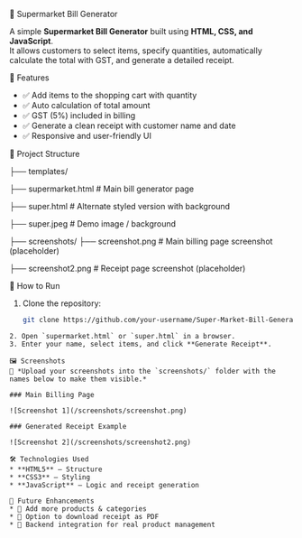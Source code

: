 🛒 Supermarket Bill Generator

A simple **Supermarket Bill Generator** built using **HTML, CSS, and JavaScript**.  
It allows customers to select items, specify quantities, automatically calculate the total with GST, and generate a detailed receipt.

📌 Features
- ✅ Add items to the shopping cart with quantity  
- ✅ Auto calculation of total amount  
- ✅ GST (5%) included in billing  
- ✅ Generate a clean receipt with customer name and date  
- ✅ Responsive and user-friendly UI  

📂 Project Structure

├── templates/

   ├── supermarket.html   # Main bill generator page

   ├── super.html         # Alternate styled version with background

├── super.jpeg             # Demo image / background

├── screenshots/
   ├── screenshot.png     # Main billing page screenshot (placeholder)

   ├── screenshot2.png    # Receipt page screenshot (placeholder)

🚀 How to Run
1. Clone the repository:
   ```bash
   git clone https://github.com/your-username/Super-Market-Bill-Generator.git
```
2. Open `supermarket.html` or `super.html` in a browser.
3. Enter your name, select items, and click **Generate Receipt**.

🖼️ Screenshots
📌 *Upload your screenshots into the `screenshots/` folder with the names below to make them visible.*

### Main Billing Page

![Screenshot 1](/screenshots/screenshot.png)

### Generated Receipt Example

![Screenshot 2](/screenshots/screenshot2.png)

🛠️ Technologies Used
* **HTML5** – Structure
* **CSS3** – Styling
* **JavaScript** – Logic and receipt generation

🎯 Future Enhancements
* 🔹 Add more products & categories
* 🔹 Option to download receipt as PDF
* 🔹 Backend integration for real product management

